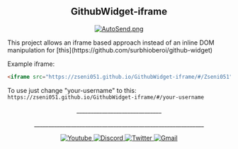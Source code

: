 <h2 align="center">GithubWidget-iframe</h2>
<div>
  <p align="center"><a href="https://github.com/Zseni051/GithubWidget-iframe">
    <img src="https://raw.githubusercontent.com/Zseni051/GithubWidget-iframe/main/Example.png" align="center" alt="AutoSend.png"></a>
  </p>
</div>
This project allows an iframe based approach instead of an inline DOM manipulation for [this](https://github.com/surbhioberoi/github-widget)

Example iframe:
```html
<iframe src="https://zseni051.github.io/GithubWidget-iframe/#/Zseni051" width="350" height="500" allowtransparency="true" frameborder="0" sandbox="allow-popups allow-popups-to-escape-sandbox allow-same-origin allow-scripts"></iframe>
```

To use just change "your-username" to this: ```https://zseni051.github.io/GithubWidget-iframe/#/your-username```

<div>
  <p align="center">
    <a>______________________________</a>
  </p>
  <p align="center">
    <a>____________________________________________________________</a>
  </p>
  <p align="center">
    <a href="https://www.youtube.com/channel/UCsIaU94p647veKr7sy12wmA" target="_blank">
      <img src="https://img.shields.io/badge/YouTube-FF0000?style=for-the-badge&logo=youtube&logoColor=white" alt="Youtube">
    </a>
    <a href="https://discord.gg/SXng95f" target="_blank">
      <img src="https://img.shields.io/badge/Discord-7289DA?style=for-the-badge&logo=discord&logoColor=white" alt="Discord">
    </a> 
    <a href="https://twitter.com/zseni10" target="_blank">
      <img src="https://img.shields.io/badge/Twitter-55ADEE?style=for-the-badge&logo=Twitter&logoColor=white" alt="Twitter">
    </a> 
    <a href = "mailto:orangejuice005511@gmail.com">
      <img src="https://img.shields.io/badge/-Gmail-%23333?style=for-the-badge&logo=gmail&logoColor=white" alt="Gmail">
    </a>
  </p>
</div>
